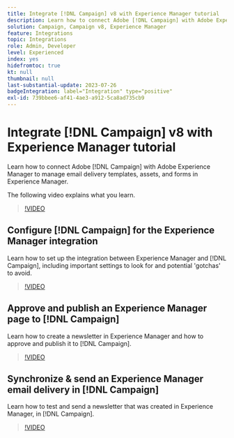 ```yaml
---
title: Integrate [!DNL Campaign] v8 with Experience Manager tutorial
description: Learn how to connect Adobe [!DNL Campaign] with Adobe Experience Manager to manage email delivery templates, assets, and forms in Experience Manager.
solution: Campaign, Campaign v8, Experience Manager
feature: Integrations
topic: Integrations
role: Admin, Developer
level: Experienced
index: yes
hidefromtoc: true
kt: null
thumbnail: null
last-substantial-update: 2023-07-26
badgeIntegration: label="Integration" type="positive"
exl-id: 739bbee6-af41-4ae3-a912-5ca8ad735cb9
---
```

# Integrate [!DNL Campaign] v8 with Experience Manager tutorial

Learn how to connect Adobe [!DNL Campaign] with Adobe Experience Manager to manage email delivery templates, assets, and forms in Experience Manager.

The following video explains what you learn.

>[!VIDEO](https://video.tv.adobe.com/v/340319?quality=12&learn=on)

## Configure [!DNL Campaign] for the Experience Manager integration

Learn how to set up the integration between Experience Manager and [!DNL Campaign], including important settings to look for and potential 'gotchas' to avoid.

>[!VIDEO](https://video.tv.adobe.com/v/340121?quality=12&learn=on)

## Approve and publish an Experience Manager page to [!DNL Campaign]

Learn how to create a newsletter in Experience Manager and how to approve and publish it to [!DNL Campaign].

>[!VIDEO](https://video.tv.adobe.com/v/340678?quality=12&learn=on)

## Synchronize & send an Experience Manager email delivery in [!DNL Campaign]

Learn how to test and send a newsletter that was created in Experience Manager, in [!DNL Campaign].

>[!VIDEO](https://video.tv.adobe.com/v/340151?quality=12&learn=on)
